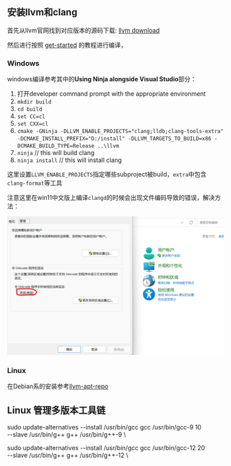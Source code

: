 ## 安装llvm和clang
首先从llvm官网找到对应版本的源码下载:
[llvm download](https://releases.llvm.org/)

然后进行按照
[get-started](https://clang.llvm.org/get_started.html)
的教程进行编译，
### Windows
windows编译参考其中的**Using Ninja alongside Visual Studio**部分：
1. 打开developer command prompt with the appropriate environment
2. `mkdir build`
3. `cd build`
4. `set CC=cl`
5. `set CXX=cl`
6. `cmake -GNinja -DLLVM_ENABLE_PROJECTS="clang;lldb;clang-tools-extra" -DCMAKE_INSTALL_PREFIX="D:/install" -DLLVM_TARGETS_TO_BUILD=x86 -DCMAKE_BUILD_TYPE=Release ..\llvm`
7. `ninja` // this will build clang
8. `ninja install` // this will install clang

这里设置`LLVM_ENABLE_PROJECTS`指定哪些subproject被build，`extra`中包含`clang-format`等工具

注意这里在win11中文版上编译`clangd`的时候会出现文件编码导致的错误，解决方法：

<img src="conifg.assets/image-20221123030643677.png" alt="image-20221123030643677" style="zoom:67%;" />

### Linux
在Debian系的安装参考[llvm-apt-repo](https://apt.llvm.org/)

## Linux 管理多版本工具链

sudo update-alternatives --install /usr/bin/gcc gcc /usr/bin/gcc-9 10 \
    --slave /usr/bin/g++ g++ /usr/bin/g++-9 \

sudo update-alternatives --install /usr/bin/gcc gcc /usr/bin/gcc-12 20 \
    --slave /usr/bin/g++ g++ /usr/bin/g++-12 \
